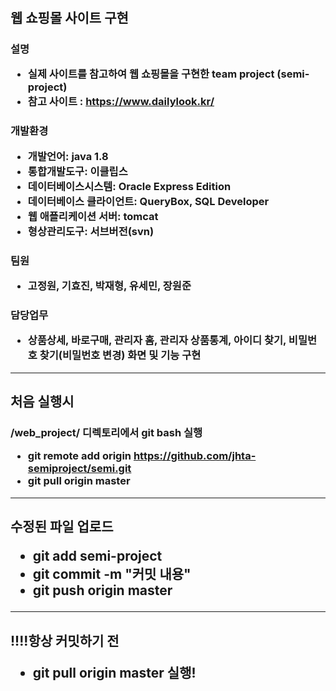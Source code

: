 # <Semi Project>

<h2> 웹 쇼핑몰 사이트 구현
<h3> 설명
  
* 실제 사이트를 참고하여 웹 쇼핑몰을 구현한 team project (semi-project)
* 참고 사이트 : https://www.dailylook.kr/
  
<h3> 개발환경
  
* 개발언어: java 1.8
* 통합개발도구: 이클립스
* 데이터베이스시스템: Oracle Express Edition
* 데이터베이스 클라이언트: QueryBox, SQL Developer
* 웹 애플리케이션 서버: tomcat
* 형상관리도구: 서브버전(svn)

<h3> 팀원
  
* 고정원, 기효진, 박재형, 유세민, 장원준
  
<h3> 담당업무
  
* 상품상세, 바로구매, 관리자 홈, 관리자 상품통계, 아이디 찾기, 비밀번호 찾기(비밀번호 변경) 화면 및 기능 구현
  
***

<h2> 처음 실행시
<h3> /web_project/ 디렉토리에서 git bash 실행
  
* git remote add origin https://github.com/jhta-semiproject/semi.git
* git pull origin master

***

<h2> 수정된 파일 업로드
  
* git add semi-project
* git commit -m "커밋 내용"
* git push origin master
 
***

<h2> !!!!항상 커밋하기 전 
  
* git pull origin master 실행!
